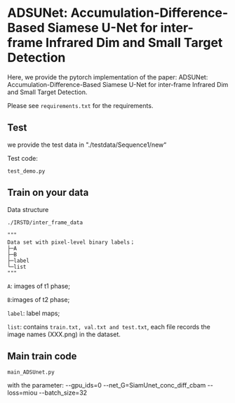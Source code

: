 # ADSUNet: Accumulation-Difference-Based Siamese U-Net for inter-frame Infrared Dim and Small Target Detection

Here, we provide the pytorch implementation of the paper: ADSUNet: Accumulation-Difference-Based Siamese U-Net for inter-frame Infrared Dim and Small Target Detection.


Please see `requirements.txt` for the requirements.


## Test

we provide the test data in "./testdata/Sequence1/new“

Test code:

```
test_demo.py
```


## Train on your data
Data structure

```
./IRSTD/inter_frame_data

"""
Data set with pixel-level binary labels；
├─A
├─B
├─label
└─list
"""
```

`A`: images of t1 phase;

`B`:images of t2 phase;

`label`: label maps;

`list`: contains `train.txt, val.txt and test.txt`, each file records the image names (XXX.png) in the dataset.


## Main train code

```
main_ADSUnet.py
```
with the parameter: --gpu_ids=0 --net_G=SiamUnet_conc_diff_cbam --loss=miou --batch_size=32





